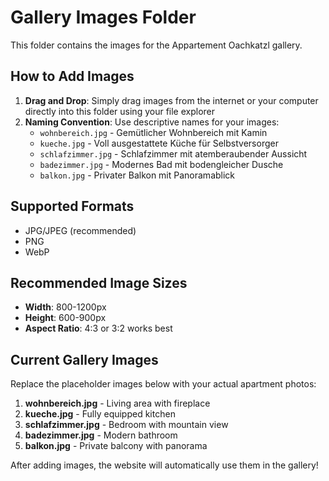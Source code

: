 # Gallery Images Folder

This folder contains the images for the Appartement Oachkatzl gallery.

## How to Add Images

1. **Drag and Drop**: Simply drag images from the internet or your computer directly into this folder using your file explorer
2. **Naming Convention**: Use descriptive names for your images:
   - `wohnbereich.jpg` - Gemütlicher Wohnbereich mit Kamin
   - `kueche.jpg` - Voll ausgestattete Küche für Selbstversorger  
   - `schlafzimmer.jpg` - Schlafzimmer mit atemberaubender Aussicht
   - `badezimmer.jpg` - Modernes Bad mit bodengleicher Dusche
   - `balkon.jpg` - Privater Balkon mit Panoramablick

## Supported Formats
- JPG/JPEG (recommended)
- PNG
- WebP

## Recommended Image Sizes
- **Width**: 800-1200px
- **Height**: 600-900px
- **Aspect Ratio**: 4:3 or 3:2 works best

## Current Gallery Images
Replace the placeholder images below with your actual apartment photos:

1. **wohnbereich.jpg** - Living area with fireplace
2. **kueche.jpg** - Fully equipped kitchen
3. **schlafzimmer.jpg** - Bedroom with mountain view
4. **badezimmer.jpg** - Modern bathroom
5. **balkon.jpg** - Private balcony with panorama

After adding images, the website will automatically use them in the gallery!